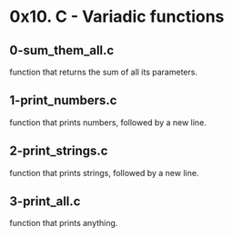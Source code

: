 # 0x10. C - Variadic functions

## 0-sum_them_all.c
function that returns the sum of all its parameters.

## 1-print_numbers.c
function that prints numbers, followed by a new line.

## 2-print_strings.c
function that prints strings, followed by a new line.

## 3-print_all.c
function that prints anything.
